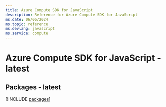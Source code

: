 ```yaml
---
title: Azure Compute SDK for JavaScript
description: Reference for Azure Compute SDK for JavaScript
ms.date: 06/06/2024
ms.topic: reference
ms.devlang: javascript
ms.service: compute
---
```

# Azure Compute SDK for JavaScript - latest
## Packages - latest
[!INCLUDE [packages](compute-index.md)]